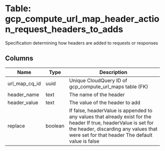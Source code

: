 
# Table: gcp_compute_url_map_header_action_request_headers_to_adds
Specification determining how headers are added to requests or responses
## Columns
| Name        | Type           | Description  |
| ------------- | ------------- | -----  |
|url_map_cq_id|uuid|Unique CloudQuery ID of gcp_compute_url_maps table (FK)|
|header_name|text|The name of the header|
|header_value|text|The value of the header to add|
|replace|boolean|If false, headerValue is appended to any values that already exist for the header If true, headerValue is set for the header, discarding any values that were set for that header The default value is false|
